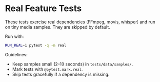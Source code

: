 # Real Feature Tests

These tests exercise real dependencies (FFmpeg, movis, whisper) and run on tiny media samples. They are skipped by default.

Run with:

```bash
RUN_REAL=1 pytest -q -m real
```

Guidelines:
- Keep samples small (2–10 seconds) in `tests/data/samples/`.
- Mark tests with `@pytest.mark.real`.
- Skip tests gracefully if a dependency is missing.
